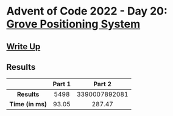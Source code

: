 # Advent of Code 2022 - Day 20: [Grove Positioning System](https://adventofcode.com/2022/day/20)

## [Write Up](https://codingap.github.io/advent-of-code/writeups/2022/day20)

## Results

|                  | **Part 1** | **Part 2** |
| :--------------: | :--------: | :--------: |
|   **Results**    | 5498 | 3390007892081 |
| **Time (in ms)** | 93.05 | 287.47 |
